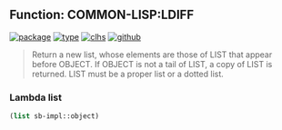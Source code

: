 ## Function: COMMON-LISP:LDIFF
[![package](https://img.shields.io/badge/Package-COMMON--LISP-5f9ea0.svg?style=social&colorA=999999)](../) [![type](https://img.shields.io/badge/Type-Function-5f9ea0.svg?style=social&colorA=999999)](../#function) [![clhs](https://img.shields.io/badge/CLHS-LDIFF-5f9ea0.svg?style=social&colorA=999999)](http://www.lispworks.com/documentation/HyperSpec/Body/f_ldiffc.htm) [![github](https://img.shields.io/badge/GitHub-View_the_source-5f9ea0.svg?style=social&colorA=999999&logo=github)](https://github.com/sbcl/sbcl/blob/master/src/code/list.lisp/) 

> Return a new list, whose elements are those of LIST that appear before
> OBJECT. If OBJECT is not a tail of LIST, a copy of LIST is returned.
> LIST must be a proper list or a dotted list.

### Lambda list
```cl
(list sb-impl::object)
```
